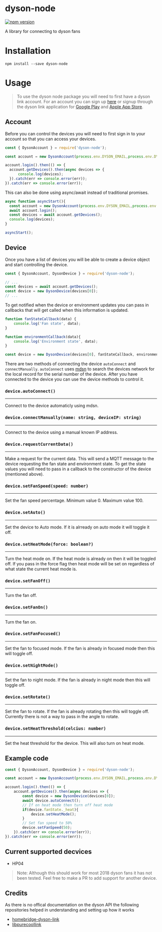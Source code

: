 # dyson-node
[![npm version](https://badge.fury.io/js/dyson-node.svg)](https://badge.fury.io/js/dyson-node)

A library for connecting to dyson fans

# Installation
```
npm install --save dyson-node
```

# Usage
> To use the dyson node package you will need to first have a dyson link account. For an account you can sign up [here](https://www.dyson.co.uk/your-dyson.html) or signup through the dyson link application for [Google Play](https://play.google.com/store/apps/details?id=com.dyson.mobile.android&hl=en_GB) and [Apple App Store](https://apps.apple.com/gb/app/dyson-link/id993135524).

## Account
Before you can control the devices you will need to first sign in to your account so that you can access your devices.

```js
const { DysonAccount } = require('dyson-node');

const account = new DysonAccount(process.env.DYSON_EMAIL,process.env.DYSON_PASSWORD);

account.login().then(() => {
  account.getDevices().then(async devices => {
      console.log(devices);
  }).catch(err => console.error(err));
}).catch(err => console.error(err));
```
This can also be done using async/await instead of traditional promises.

```js
async function asyncStart(){
  const account = new DysonAccount(process.env.DYSON_EMAIL,process.env.DYSON_PASSWORD);
  await account.login();
  const devices = await account.getDevices();
  console.log(devices);
}

asyncStart();
```

## Device
Once you have a list of devices you will be able to create a device object and start controlling the device.

```js
const { DysonAccount, DysonDevice } = require('dyson-node');

// ...
const devices = await account.getDevices();
const device = new DysonDevice(devices[0]);
// ...
```

To get notified when the device or environment updates you can pass in callbacks that will get called when this information is updated.

```js
function fanStateCallback(data) {
    console.log('Fan state', data);
}

function environmentCallback(data){ 
    console.log('Environment state', data);
}

const device = new DysonDevice(devices[0], fanStateCallback, environmentCallback);
```

There are two methods of connecting the device `autoConnect` and `connectManually`. `autoConnect` uses [mdsn](https://www.npmjs.com/package/multicast-dns) to search the devices network for the local record for the serial number of the device. After you have connected to the device you can use the device methods to control it.

### `device.autoConnect()`
---
Connect to the device automaticly using mdsn.

### `device.connectManually(name: string, deviceIP: string)`
---
Connect to the device using a manual known IP address. 

### `device.requestCurrentData()`
---
Make a request for the current data. This will send a MQTT message to the device requesting the fan state and environment state. To get the state values you will need to pass in a callback to the constructor of the device (mentioned above).

### `device.setFanSpeed(speed: number)`
---
Set the fan speed percentage. Minimum value 0. Maximum value 100.

### `device.setAuto()`
---
Set the device to Auto mode. If it is alrready on auto mode it will toggle it off.

### `device.setHeatMode(force: boolean?)`
---
Turn the heat mode on. If the heat mode is already on then it will be toggled off. If you pass in the force flag then heat mode will be set on regardless of what state the current heat mode is.

### `device.setFanOff()`
---
Turn the fan off.

### `device.setFanOn()`
---
Turn the fan on.

### `device.setFanFocused()`
---
Set the fan to focused mode. If the fan is already in focused mode then this will toggle off.

### `device.setNightMode()`
---
Set the fan to night mode. If the fan is already in night mode then this will toggle off.

### `device.setRotate()`
---
Set the fan to rotate. If the fan is already rotating then this will toggle off. Currently there is not a way to pass in the angle to rotate. 

### `device.setHeatThreshold(celcius: number)`
---
Set the heat threshold for the device. This will also turn on heat mode.

## Example code

```js
const { DysonAccount, DysonDevice } = require('dyson-node');

const account = new DysonAccount(process.env.DYSON_EMAIL,process.env.DYSON_PASSWORD);

account.login().then(() => {
    account.getDevices().then(async devices => {
        const device = new DysonDevice(devices[0]);
        await device.autoConnect();
        // If on heat mode then turn off heat mode
        if(device.fanState._heat){
            device.setHeatMode();
        }
        // Set fan speed to 50%
        device.setFanSpeed(50);
    }).catch(err => console.error(err));
}).catch(err => console.error(err));
```
## Current supported decvices
- HP04
> Note: Although this should work for most 2018 dyson fans it has not been tested. Feel free to make a PR to add support for another device.

## Credits
As there is no offical documentation on the dyson API the following repositories helped in understanding and setting up how it works
- [homebridge-dyson-link](https://github.com/joe-ng/homebridge-dyson-link/tree/c43614ed41be75e9a09965bea517a0d2317b678b)
- [libpurecoollink](https://github.com/CharlesBlonde/libpurecoollink)